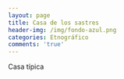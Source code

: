 ```yaml
---
layout: page
title: Casa de los sastres
header-img: /img/fondo-azul.png
categories: Etnográfico
comments: 'true'
---
```



Casa típica

<div class="photos">
</div>
